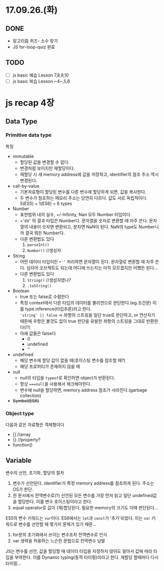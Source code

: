 # 17.09.26.(화)

## DONE
* 알고리즘 퀴즈- 소수 찾기
* JS for-loop-quiz 완료

## TODO
* [ ] js basic 예습 Lesson 7,8,9,10
* [ ] js basic 복습 Lesson ~4~,5,6

# js recap 4장
## Data Type
### Primitive data type
특징
* immutable  
  * 할당된 값을 변경할 수 없다.
  * 변경처럼 보이지만 재할당이다.
  * 재할당 시 새 memory address에 값을 저장하고, identifier의 참조 주소 역시 변경된다.
* call-by-value
  * 기본자료형이 할당된 변수를 다른 변수에 할당하게 되면, 값을 복사한다.
  * 두 변수가 참조하는 메모리 주소는 당연히 다르다. 값도 서로 독립적이다.
5(ES5) + 1(ES6) = 6 types
* Number
  * 표현범위 내의 실수, +/-Infinity, Nan 모두 Number 타입이다.
  * +'str' 의 결과 타입은 Number다. 문자열을 숫자로 변환할 때 자주 쓴다. 문자열의 내용이 숫자면 변환되고, 문자면 NaN이 된다. NaN의 type도 Number니까 결국 뭐든 Number다.
  * 다른 변환법도 있다
    1. `parseInt()`
    1. `Number()` //생성자
* String
  * 어떤 데이터 타입이든 `+''` 처리하면 문자열이 된다. 문자열로 변환할 때 자주 쓴다. 심지어 오브젝트도 되는데 어디에 쓰는지는 아직 모르겠지만 어쨌든 된다...
  * 다른 변환법도 있다
    1. `String()` //생성자였나?
    1. `.toString()`
* Boolean
  * true 또는 false로 수렴한다
  * 특정 context에서 다른 타입의 데이터를 불리언으로 판단한다.(eg.조건문) 이를 type inference(타입추론)라고 한다.  
  `'string' || false` -> 좌항의 스트링을 일단 true로 판단하고, or 연산자기 때문에 우항은 볼것도 없이 true 판단을 유발한 좌항의 스트링을 그대로 반환한다(!?)
  * 아래 값들은 false다
    * 0
    * undefined
    * ''
* undefined
  * 해당 변수에 할당 값이 없을 때(호이스팅 변수를 참조할 때?)
  * 해당 프로퍼티가 존재하지 않을 때
* null
  * null의 타입을 `typeof`로 확인하면 object가 반환된다.
  * 항상 `===null`을 사용해서 체크해야한다.
  * 변수에 null을 할당하면, memory address 참조가 사라진다.(garbage collection)
* ~~Symbol(ES6)~~
### Object type
다음과 같은 자료형은 객체형이다
* [] //array
* {} //property?
* function()

## Variable
변수의 선언, 초기화, 할당의 절차
1. 변수가 선언된다. identifier가 특정 memory address를 참조하게 된다. 주소는 OS가 판단.
1. 한 문서에서 전역변수로(?) 선언된 모든 변수를 가장 먼저 읽고 일단 undefined값을 할당한다. 이를 변수 호이스팅이라고 한다.
1. equal operator로 값이 (재)할당된다. 필요한 memory의 크기도 이때 판단된다...

ES5의 변수 키워드는 `var`이다. ES6에서는 `let`과 `const`가 '추가'되었다. 이는 `var` 키워드로 변수를 선언할 때 몇가지 문제가 있기 때문...
1. for문의 초기화에서 쓰이는 변수조차 전역변수로 인식
1. var 생략을 허용하는 느슨한 문법으로 전역변수 남발

JS는 변수를 선언, 값을 할당할 때 데이터 타입을 지정하지 않아도 알아서 값에 따라 타입을 부여한다. 이를 Dynamic typing(동적 타이핑)이라고 한다. 재할당 할때마다 다시 타이핑...